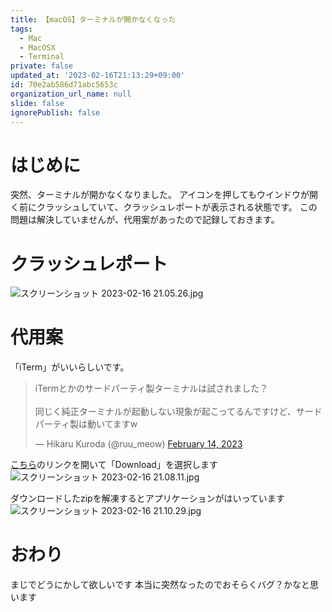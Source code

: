 ```yaml
---
title: 【macOS】ターミナルが開かなくなった
tags:
  - Mac
  - MacOSX
  - Terminal
private: false
updated_at: '2023-02-16T21:13:29+09:00'
id: 70e2ab586d71abc5653c
organization_url_name: null
slide: false
ignorePublish: false
---
```

# はじめに
突然、ターミナルが開かなくなりました。
アイコンを押してもウインドウが開く前にクラッシュしていて、クラッシュレポートが表示される状態です。
この問題は解決していませんが、代用案があったので記録しておきます。

# クラッシュレポート
![スクリーンショット 2023-02-16 21.05.26.jpg](https://qiita-image-store.s3.ap-northeast-1.amazonaws.com/0/1745371/bf165818-41ae-46b0-ed2e-3bb1c0243e2e.jpeg)

# 代用案
「iTerm」がいいらしいです。
<blockquote class="twitter-tweet"><p lang="ja" dir="ltr">iTermとかのサードパーティ製ターミナルは試されました？<br><br>同じく純正ターミナルが起動しない現象が起こってるんですけど、サードパーティ製は動いてますw</p>&mdash; Hikaru Kuroda (@ruu_meow) <a href="https://twitter.com/ruu_meow/status/1625481765942095872?ref_src=twsrc%5Etfw">February 14, 2023</a></blockquote> <script async src="https://platform.twitter.com/widgets.js" charset="utf-8"></script>

[こちら](https://iterm2.com/)のリンクを開いて「Download」を選択します
![スクリーンショット 2023-02-16 21.08.11.jpg](https://qiita-image-store.s3.ap-northeast-1.amazonaws.com/0/1745371/9207f8c0-427f-7fcc-3622-d596e5d05e21.jpeg)

ダウンロードしたzipを解凍するとアプリケーションがはいっています
![スクリーンショット 2023-02-16 21.10.29.jpg](https://qiita-image-store.s3.ap-northeast-1.amazonaws.com/0/1745371/cbb2331a-280b-4e10-19c5-0e1c4cefd62b.jpeg)

# おわり
まじでどうにかして欲しいです
本当に突然なったのでおそらくバグ？かなと思います
